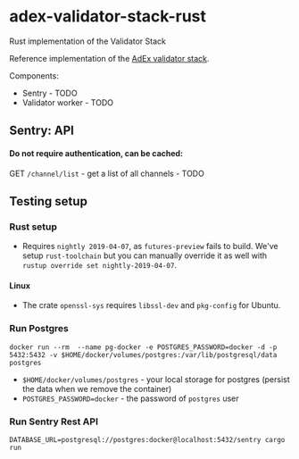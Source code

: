 # adex-validator-stack-rust

Rust implementation of the Validator Stack

Reference implementation of the [AdEx validator stack](https://github.com/adexnetwork/adex-protocol#validator-stack-platform).

Components:

* Sentry - TODO
* Validator worker - TODO

## Sentry: API

#### Do not require authentication, can be cached:

GET `/channel/list` - get a list of all channels - TODO

## Testing setup

### Rust setup
- Requires `nightly 2019-04-07`, as `futures-preview` fails to build.
We've setup `rust-toolchain` but you can manually override it as well with `rustup override set nightly-2019-04-07`.

#### Linux
- The crate `openssl-sys` requires `libssl-dev` and `pkg-config` for Ubuntu.

### Run Postgres

`docker run --rm  --name pg-docker -e POSTGRES_PASSWORD=docker -d -p 5432:5432 -v $HOME/docker/volumes/postgres:/var/lib/postgresql/data postgres`

- `$HOME/docker/volumes/postgres` - your local storage for postgres (persist the data when we remove the container)
- `POSTGRES_PASSWORD=docker` - the password of `postgres` user

### Run Sentry Rest API

`DATABASE_URL=postgresql://postgres:docker@localhost:5432/sentry cargo run`
